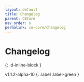 ```yaml
---
layout: default
title: Changelog
parent: CECore
nav_order: 6
permalink: ce-core/changelog
---
```


# Changelog
{: .d-inline-block }

v1.1.2-alpha-10
{: .label .label-green }
